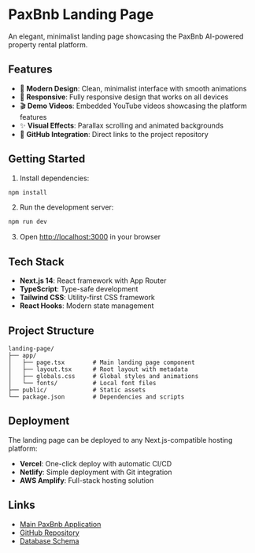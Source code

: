 # PaxBnb Landing Page

An elegant, minimalist landing page showcasing the PaxBnb AI-powered property rental platform.

## Features

- 🎨 **Modern Design**: Clean, minimalist interface with smooth animations
- 📱 **Responsive**: Fully responsive design that works on all devices
- 🎬 **Demo Videos**: Embedded YouTube videos showcasing the platform features
- ✨ **Visual Effects**: Parallax scrolling and animated backgrounds
- 🔗 **GitHub Integration**: Direct links to the project repository

## Getting Started

1. Install dependencies:
```bash
npm install
```

2. Run the development server:
```bash
npm run dev
```

3. Open [http://localhost:3000](http://localhost:3000) in your browser

## Tech Stack

- **Next.js 14**: React framework with App Router
- **TypeScript**: Type-safe development
- **Tailwind CSS**: Utility-first CSS framework
- **React Hooks**: Modern state management

## Project Structure

```
landing-page/
├── app/
│   ├── page.tsx        # Main landing page component
│   ├── layout.tsx      # Root layout with metadata
│   ├── globals.css     # Global styles and animations
│   └── fonts/          # Local font files
├── public/             # Static assets
└── package.json        # Dependencies and scripts
```

## Deployment

The landing page can be deployed to any Next.js-compatible hosting platform:

- **Vercel**: One-click deploy with automatic CI/CD
- **Netlify**: Simple deployment with Git integration
- **AWS Amplify**: Full-stack hosting solution

## Links

- [Main PaxBnb Application](../web-app)
- [GitHub Repository](https://github.com/neustudio-adm/paladium-case)
- [Database Schema](../database)